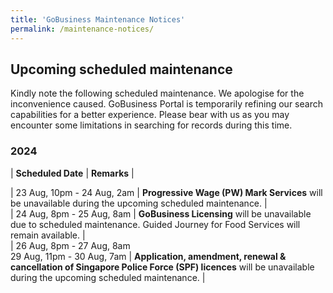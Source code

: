 ```yaml
---
title: 'GoBusiness Maintenance Notices'
permalink: /maintenance-notices/
---
```


## Upcoming scheduled maintenance

Kindly note the following scheduled maintenance. We apologise for the inconvenience caused. 
GoBusiness Portal is temporarily refining our search capabilities for a better experience. Please bear with us as you may encounter some limitations in searching for records during this time.

### 2024 

| **Scheduled Date** | **Remarks** |  

    


  
| 23 Aug, 10pm - 24 Aug, 2am | **Progressive Wage (PW) Mark Services** will be unavailable during the upcoming scheduled maintenance. |         
| 24 Aug, 8pm - 25 Aug, 8am | **GoBusiness Licensing** will be unavailable due to scheduled maintenance. Guided Journey for Food Services will remain available. |  
| 26 Aug, 8pm - 27 Aug, 8am<br>29 Aug, 11pm - 30 Aug, 7am | **Application, amendment, renewal & cancellation of Singapore Police Force (SPF) licences** will be unavailable during the upcoming scheduled maintenance. |     




<script src="/jquery/jquery.min.js"></script> <script src="/jquery/resize-tables.js"></script>
